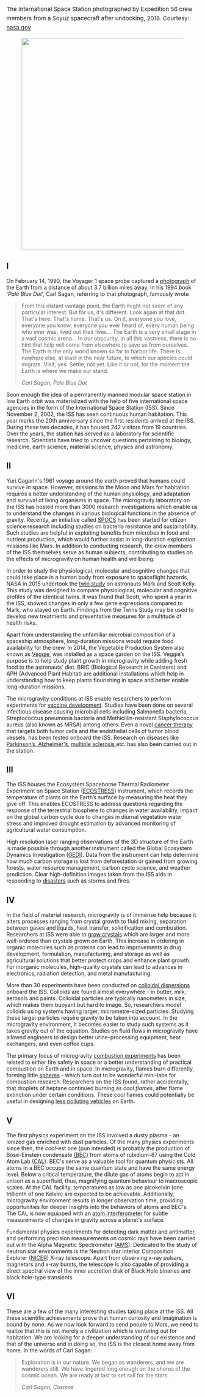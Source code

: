 <!-- wp:jetpack/layout-grid {"column1DesktopSpan":3,"column1TabletSpan":3,"column1MobileSpan":4,"column2DesktopSpan":9,"column2TabletSpan":5,"column2MobileSpan":4,"column3DesktopOffset":15,"column3TabletOffset":3,"column3MobileOffset":2,"className":"alignfull column1-desktop-grid__span-3 column1-desktop-grid__row-1 column2-desktop-grid__span-9 column2-desktop-grid__start-4 column2-desktop-grid__row-1 column1-tablet-grid__span-3 column1-tablet-grid__row-1 column2-tablet-grid__span-5 column2-tablet-grid__start-4 column2-tablet-grid__row-1 column1-mobile-grid__span-4 column1-mobile-grid__row-1 column2-mobile-grid__span-4 column2-mobile-grid__row-2"} -->
<div class="wp-block-jetpack-layout-grid alignfull column1-desktop-grid__span-3 column1-desktop-grid__row-1 column2-desktop-grid__span-9 column2-desktop-grid__start-4 column2-desktop-grid__row-1 column1-tablet-grid__span-3 column1-tablet-grid__row-1 column2-tablet-grid__span-5 column2-tablet-grid__start-4 column2-tablet-grid__row-1 column1-mobile-grid__span-4 column1-mobile-grid__row-1 column2-mobile-grid__span-4 column2-mobile-grid__row-2"><!-- wp:jetpack/layout-grid-column -->
<div class="wp-block-jetpack-layout-grid-column wp-block-jetpack-layout-grid__padding-none"><!-- wp:paragraph {"style":{"typography":{"fontSize":15,"lineHeight":"1.6"}}} -->
<p style="font-size:15px;line-height:1.6">The International Space Station photographed by Expedition 56 crew members from a Soyuz spacecraft after undocking, 2018. Courtesy: <a href="http://nasa.gov/">nasa.gov</a></p>
<!-- /wp:paragraph --></div>
<!-- /wp:jetpack/layout-grid-column -->

<!-- wp:jetpack/layout-grid-column -->
<div class="wp-block-jetpack-layout-grid-column wp-block-jetpack-layout-grid__padding-none"><!-- wp:image {"align":"left","id":116,"width":833,"height":554,"sizeSlug":"large","linkDestination":"none"} -->
<figure class="wp-block-image alignleft size-large is-resized"><img src="https://cryptonum.files.wordpress.com/2020/11/iss056e201046large.jpg?w=1024" alt="" class="wp-image-116" width="833" height="554"/></figure>
<!-- /wp:image -->

<!-- wp:paragraph -->
<p></p>
<!-- /wp:paragraph --></div>
<!-- /wp:jetpack/layout-grid-column --></div>
<!-- /wp:jetpack/layout-grid -->

<!-- wp:heading {"textAlign":"center"} -->
<h2 class="wp-block-heading has-text-align-center">I</h2>
<!-- /wp:heading -->

<!-- wp:paragraph {"dropCap":true} -->
<p class="has-drop-cap">On February 14, 1990, the Voyager 1 space probe captured a <a href="https://solarsystem.nasa.gov/resources/536/voyager-1s-pale-blue-dot/">photograph</a> of the Earth from a distance of about 3.7 billion miles away.  In his 1994 book '<em>Pale Blue Dot</em>', Carl Sagan, referring to that photograph, famously wrote</p>
<!-- /wp:paragraph -->

<!-- wp:quote {"className":"is-style-default"} -->
<blockquote class="wp-block-quote is-style-default"><!-- wp:paragraph -->
<p>From this distant vantage point, the Earth might not seem of any particular interest. But for us, it's different. Look again at that dot. That's here. That's home. That's us. On it, everyone you love, everyone you know, everyone you ever heard of, every human being who ever was, lived out their lives... The Earth is a very small stage in a vast cosmic arena...&nbsp;In our obscurity, in all this vastness, there is no hint that help will come from elsewhere to save us from ourselves. The Earth is the only world known so far to harbor life. There is nowhere else, at least in the near future, to which our species could migrate. Visit, yes. Settle, not yet. Like it or not, for the moment the Earth is where we make our stand.</p>
<!-- /wp:paragraph --><cite>Carl Sagan, Pale Blue Dot</cite></blockquote>
<!-- /wp:quote -->

<!-- wp:paragraph -->
<p>Soon enough the idea of a permanently manned modular space station in low Earth orbit was materialized with the help of five international space agencies in the form of the International Space Station (ISS). Since November 2, 2002, the ISS has seen continuous human habitation. This year marks the 20th anniversary since the first residents arrived at the ISS. During these two decades, it has housed 242 visitors from 19 countries. Over the years, the station has served as a laboratory for scientific research. Scientists have tried to uncover questions pertaining to biology, medicine, earth science, material science, physics and astronomy. </p>
<!-- /wp:paragraph -->

<!-- wp:heading {"textAlign":"center"} -->
<h2 class="wp-block-heading has-text-align-center">II</h2>
<!-- /wp:heading -->

<!-- wp:paragraph -->
<p>Yuri Gagarin's 1961 voyage around the earth proved that humans could survive in space. However, missions to the Moon and Mars for habitation requires a better understanding of the human physiology, and adaptation and survival of living organisms in space. The microgravity laboratory on the ISS has hosted more than 3000 research investigations which enable us to understand the changes in various biological functions in the absence of gravity. Recently, an initiative called <a href="https://www.nasa.gov/audience/foreducators/stem_on_station/spocs.html">SPOCS</a> has been started for citizen science research including studies on bacteria resistance and sustainability. Such studies are helpful in exploiting benefits from microbes in food and nutrient production, which would further assist in long-duration exploration missions like Mars. In addition to conducting research, the crew members of the ISS themselves serve as human subjects, contributing to studies on the effects of microgravity on human health and wellbeing.</p>
<!-- /wp:paragraph -->

<!-- wp:paragraph -->
<p>In order to study the physiological, molecular and cognitive changes that could take place in a human body from exposure to spaceflight hazards, NASA in 2015 undertook the <a href="https://www.nasa.gov/feature/nasa-s-twins-study-results-published-in-science">twin study</a> on astronauts Mark and Scott Kelly. This study was designed to compare physiological, molecular and cognitive profiles of the identical twins. It was found that Scott, who spent a year in the ISS, showed changes in only a few gene expressions compared to Mark, who stayed on Earth. Findings from the Twins Study may be used to develop new treatments and preventative measures for a multitude of health risks.&nbsp;</p>
<!-- /wp:paragraph -->

<!-- wp:paragraph -->
<p>Apart from understanding the unfamiliar microbial composition of a spaceship atmosphere, long-duration missions would require food availability for the crew. In 2014, the Vegetable Production System also known as <a href="https://www.nasa.gov/content/growing-plants-in-space">Veggie</a>, was installed as a space garden on the ISS. Veggie’s purpose is to help study plant growth in microgravity while adding fresh food to the astronauts’ diet.&nbsp;BRIC (Biological Research in Canisters) and APH (Advanced Plant Habitat) are additional installations which help in understanding how to keep plants flourishing in space and better enable long-duration missions.</p>
<!-- /wp:paragraph -->

<!-- wp:paragraph -->
<p>The microgravity conditions at ISS enable researchers to perform experiments for <a href="https://www.nasa.gov/mission_pages/station/research/benefits/vaccine_development.html">vaccine development</a>. Studies have been done on several infectious disease causing microbial cells including Salmonella bacteria, Streptococcus pneumonia bacteria and Methicillin-resistant Staphylococcus aureus (also known as MRSA) among others. Even a novel <a href="https://www.issnationallab.org/blog/masschallenge-technology-space-prize-angiex/">cancer therapy </a>that targets both tumor cells and the endothelial cells of tumor blood vessels, has been tested onboard the ISS. Research on diseases like <a href="https://www.nasa.gov/centers/marshall/news/industry-partner-for-space-based-study-of-alzheimers-key.html">Parkinson’s, Alzheimer's</a>, <a href="https://multiplesclerosisnewstoday.com/news-posts/2019/08/01/space-station-cell-study-seeks-causes-of-major-diseases/">multiple sclerosis </a>etc. has also been carried out in the station.</p>
<!-- /wp:paragraph -->

<!-- wp:heading {"textAlign":"center"} -->
<h2 class="wp-block-heading has-text-align-center">III</h2>
<!-- /wp:heading -->

<!-- wp:paragraph -->
<p>The ISS houses the Ecosystem Spaceborne Thermal Radiometer Experiment on Space Station (<a href="https://ecostress.jpl.nasa.gov/">ECOSTRESS</a>) instrument, which records the temperature of plants on the Earth’s surface by measuring the heat they give off.&nbsp;This enables ECOSTRESS to address questions regarding the response of the terrestrial biosphere to changes in water availability, impact on the global carbon cycle due to changes in diurnal vegetation water stress and improved drought estimation by advanced monitoring of agricultural water consumption.</p>
<!-- /wp:paragraph -->

<!-- wp:paragraph -->
<p>High resolution laser ranging observations of the 3D structure of the Earth is made possible through another instrument called the Global Ecosystem Dynamics Investigation&nbsp;(<a href="https://gedi.umd.edu/">GEDI</a>). Data from the instrument can help determine how much carbon storage is lost from deforestation or gained from growing forests, water resource management, carbon cycle science, and weather prediction. Clear high-definition images taken from the ISS aids in responding to <a href="https://www.nasa.gov/mission_pages/station/research/news/b4h-3rd/eo-clear-high-def-images/">disasters</a> such as storms and fires.</p>
<!-- /wp:paragraph -->

<!-- wp:heading {"textAlign":"center"} -->
<h2 class="wp-block-heading has-text-align-center">IV</h2>
<!-- /wp:heading -->

<!-- wp:paragraph -->
<p>In the field of material research, microgravity is of immense help because it alters processes ranging from crystal growth to fluid mixing, separation between gases and liquids, heat transfer, solidification and combustion. Researchers at ISS were able to <a href="https://www.issnationallab.org/blog/growing-high-quality-crystals-in-microgravity/#:~:text=Growing%20High%2DQuality%20Crystals%20in%20Microgravity&amp;text=The%20more%20ordered%20a%20crystal's,the%20quality%20of%20the%20crystal.&amp;text=In%20the%20microgravity%20environment%20onboard,than%20crystals%20grown%20on%20Earth.">grow crystals</a> which are larger and more well-ordered than crystals grown on Earth. This increase in ordering in organic molecules such as proteins can lead to improvements in drug development, formulation, manufacturing, and storage as well as agricultural solutions that better protect crops and enhance plant growth. For inorganic molecules, high-quality crystals can lead to advances in electronics, radiation detection, and metal manufacturing. </p>
<!-- /wp:paragraph -->

<!-- wp:paragraph -->
<p>More than 30 experiments have been conducted on <a href="https://www.nasa.gov/mission_pages/station/research/news/iss-research-colloid-particles-ace">colloidal dispersions</a> onboard the ISS. Colloids are found almost everywhere - in butter, milk, aerosols and paints. Colloidal particles are typically nanometers in size, which makes them buoyant but hard to image. So, researchers model colloids using systems having larger, micrometre-sized particles. Studying these larger particles require gravity to be taken into account. In the microgravity environment, it becomes easier to study such systems as it takes gravity out of the equation. Studies on fluid flows in microgravity have allowed engineers to design better urine-processing equipment, heat exchangers, and even coffee cups.&nbsp;</p>
<!-- /wp:paragraph -->

<!-- wp:paragraph -->
<p>The primary focus of microgravity <a href="https://www.nasa.gov/mission_pages/station/research/news/combustion-research-microgravity-clean-burning-fuel-space-station">combustion experiments</a> has been related to either fire safety in space or a better understanding of practical combustion on Earth and in space. In microgravity, flames burn differently, forming little <a href="https://science.nasa.gov/science-news/science-at-nasa/2013/18jun_strangeflames/">spheres</a> - which turn out to be wonderful mini-labs for combustion research. Researchers on the ISS found, rather accidentally, that droplets of heptane continued burning as <em>cool flames</em>, after flame extinction under certain conditions. These cool flames could potentially be useful in designing <a href="https://www.cbsnews.com/news/cool-burning-space-flames-could-help-create-greener-cars/">less polluting vehicles</a> on Earth.</p>
<!-- /wp:paragraph -->

<!-- wp:heading {"textAlign":"center"} -->
<h2 class="wp-block-heading has-text-align-center">V</h2>
<!-- /wp:heading -->

<!-- wp:paragraph -->
<p>The first physics experiment on the ISS involved a dusty plasma - an ionized gas enriched with dust particles.&nbsp;Of the many physics experiments since then, the <em>cool</em>-est one (pun intended) is probably the production of Bose-Einstein condensate <a href="https://www.nasa.gov/feature/jpl/nasas-cold-atom-lab-takes-one-giant-leap-for-quantum-science">(BEC)</a> from atoms of rubidium-87 using the Cold Atom Lab (<a href="https://coldatomlab.jpl.nasa.gov/">CAL</a>). BEC's serve as a valuable tool for quantum physicists. All atoms in a BEC occupy the same quantum state and have the same energy level. Below a critical temperature, the dilute gas of atoms begin to act in unison as a superfluid, thus, magnifying quantum behaviour to macroscopic scales. At the CAL facility, temperatures as low as one picokelvin (one trillionth of one Kelvin) are expected to be achievable. Additionally, microgravity environment results in longer observation time, providing opportunities for deeper insights into the behaviors of atoms and BEC's. The CAL is now equipped with an <a href="https://www.nasa.gov/feature/jpl/the-space-stations-coolest-experiment-gets-astronaut-assisted-upgrade">atom interferometer</a> for subtle measurements of changes in gravity across a planet's surface.</p>
<!-- /wp:paragraph -->

<!-- wp:paragraph -->
<p>Fundamental physics experiments for detecting dark matter and antimatter, and performing precision measurements on cosmic rays have been carried out with the Alpha Magnetic Spectrometer (<a href="https://home.cern/science/experiments/ams">AMS</a>). Dedicated to the study of neutron star environments is the Neutron star Interior Composition Explorer&nbsp;(<a href="https://www.nasa.gov/nicer">NICER</a>) X-ray telescope. Apart from observing x-ray pulsars, magnetars and x-ray bursts, the telescope is also capable of providing a direct spectral view of the inner accretion disk of Black Hole binaries and black hole-type transients. </p>
<!-- /wp:paragraph -->

<!-- wp:heading {"textAlign":"center"} -->
<h2 class="wp-block-heading has-text-align-center">VI</h2>
<!-- /wp:heading -->

<!-- wp:paragraph -->
<p>These are a few of the many interesting studies taking place at the ISS. All these scientific achievements prove that human curiosity and imagination is bound by none. As we now look forward to send people to Mars, we need to realize that this is not merely a civilization which is venturing out for habitation. We are looking for a deeper understanding of our existence and that of the universe and in doing so, the ISS is the closest home away from home. In the words of Carl Sagan:</p>
<!-- /wp:paragraph -->

<!-- wp:quote {"className":"is-style-default"} -->
<blockquote class="wp-block-quote is-style-default"><!-- wp:paragraph -->
<p>Exploration is in our nature. We began as wanderers, and we are wanderers still. We have lingered long enough on the shores of the cosmic ocean. We are ready at last to set sail for the stars.</p>
<!-- /wp:paragraph --><cite>Carl Sagan, Cosmos</cite></blockquote>
<!-- /wp:quote -->

<!-- wp:paragraph -->
<p></p>
<!-- /wp:paragraph -->
